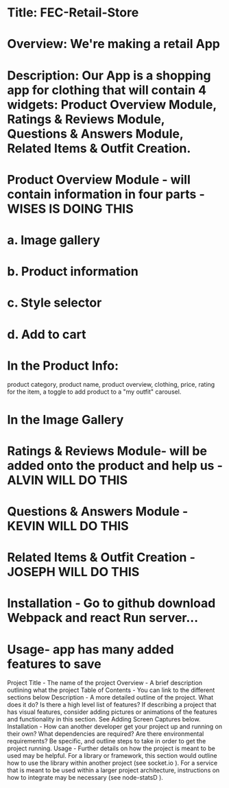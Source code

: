 # Title: FEC-Retail-Store

# Overview: We're making a retail App

# Description: Our App is a shopping app for clothing that will contain 4 widgets: Product Overview Module, Ratings & Reviews Module, Questions & Answers Module, Related Items & Outfit Creation.

# Product Overview Module - will contain information in four parts - WISES IS DOING THIS
# a. Image gallery
# b. Product information
# c. Style selector
# d. Add to cart

# In the Product Info:
product category,
product name,
product overview,
clothing,
price,
rating for the item,
a toggle to add product to a "my outfit" carousel.


# In the Image Gallery




# Ratings & Reviews Module- will be added onto the product and help us - ALVIN WILL DO THIS




# Questions & Answers Module - KEVIN WILL DO THIS




# Related Items & Outfit Creation - JOSEPH WILL DO THIS


# Installation - Go to github download Webpack and react Run server...


# Usage- app has many added features to save



Project Title - The name of the project
Overview - A brief description outlining what the project
Table of Contents - You can link to the different sections below
Description - A more detailed outline of the project. What does it do? Is there a high level list of features? If describing a project that has visual features, consider adding pictures or animations of the features and functionality in this section. See Adding Screen Captures below.
Installation - How can another developer get your project up and running on their own? What dependencies are required? Are there environmental requirements? Be specific, and outline steps to take in order to get the project running.
Usage - Further details on how the project is meant to be used may be helpful. For a library or framework, this section would outline how to use the library within another project (see socket.io  ). For a service that is meant to be used within a larger project architecture, instructions on how to integrate may be necessary (see node-statsD  ).
